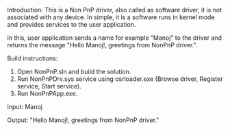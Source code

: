 Introduction:
  This is a Non PnP driver, also called as software driver, it is not associated with any device. In simple, it is a software runs in kernel mode and provides services to the user application.
  
  In this, user application sends a name for example "Manoj" to the driver and returns the message "Hello Manoj!, greetings from NonPnP driver.".

Build instructions:
  1. Open NonPnP.sln and build the solution.
  2. Run NonPnPDrv.sys service using osrloader.exe (Browse driver, Register service, Start service).
  3. Run NonPnPApp.exe.
  
  
  
  Input:
  Manoj
  
  Output:
  "Hello Manoj!, greetings from NonPnP driver."
